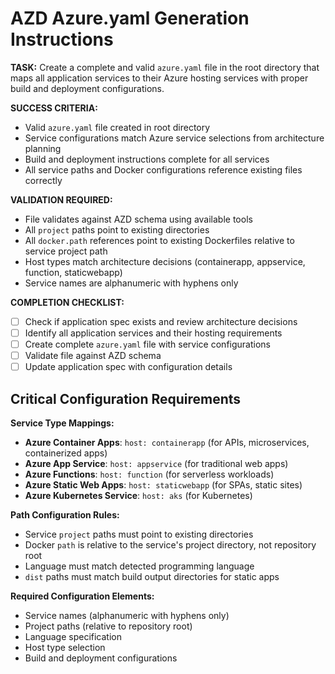 # AZD Azure.yaml Generation Instructions

**TASK:** Create a complete and valid `azure.yaml` file in the root directory that maps all application services to their Azure hosting services with proper build and deployment configurations.

**SUCCESS CRITERIA:**

- Valid `azure.yaml` file created in root directory
- Service configurations match Azure service selections from architecture planning
- Build and deployment instructions complete for all services
- All service paths and Docker configurations reference existing files correctly

**VALIDATION REQUIRED:**

- File validates against AZD schema using available tools
- All `project` paths point to existing directories
- All `docker.path` references point to existing Dockerfiles relative to service project path
- Host types match architecture decisions (containerapp, appservice, function, staticwebapp)
- Service names are alphanumeric with hyphens only

**COMPLETION CHECKLIST:**

- [ ] Check if application spec exists and review architecture decisions
- [ ] Identify all application services and their hosting requirements
- [ ] Create complete `azure.yaml` file with service configurations
- [ ] Validate file against AZD schema
- [ ] Update application spec with configuration details

## Critical Configuration Requirements

**Service Type Mappings:**

- **Azure Container Apps**: `host: containerapp` (for APIs, microservices, containerized apps)
- **Azure App Service**: `host: appservice` (for traditional web apps)
- **Azure Functions**: `host: function` (for serverless workloads)
- **Azure Static Web Apps**: `host: staticwebapp` (for SPAs, static sites)
- **Azure Kubernetes Service**: `host: aks` (for Kubernetes)

**Path Configuration Rules:**

- Service `project` paths must point to existing directories
- Docker `path` is relative to the service's project directory, not repository root
- Language must match detected programming language
- `dist` paths must match build output directories for static apps

**Required Configuration Elements:**

- Service names (alphanumeric with hyphens only)
- Project paths (relative to repository root)
- Language specification
- Host type selection
- Build and deployment configurations
